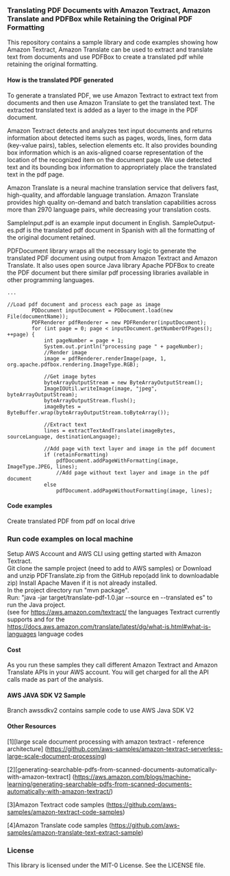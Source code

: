 ### Translating PDF Documents with Amazon Textract, Amazon Translate and PDFBox while Retaining the Original PDF Formatting

This repository contains a sample library and code examples showing how Amazon Textract, Amazon Translate can be used to extract and translate text from documents and use PDFBox to create a translated pdf while retaining the original formatting.

#### How is the translated PDF generated

To generate a translated PDF, we use Amazon Textract to extract text from documents and then use Amazon Translate to get the translated text. The extracted translated text is added as a layer to the image in the PDF document.

Amazon Textract detects and analyzes text input documents and returns information about detected items such as pages, words, lines, form data (key-value pairs), tables, selection elements etc. It also provides bounding box information which is an axis-aligned coarse representation of the location of the recognized item on the document page. We use detected text and its bounding box information to appropriately place the translated text in the pdf page.

Amazon Translate is a neural machine translation service that delivers fast, high-quality, and affordable language translation. Amazon Translate provides high quality on-demand and batch translation capabilities across more than 2970 language pairs, while decreasing your translation costs.

SampleInput.pdf is an example input document in English. SampleOutput-es.pdf is the translated pdf document in Spanish with all the formatting of the original document retained.

PDFDocument library wraps all the necessary logic to generate the translated PDF document using output from Amazon Textract and Amazon Translate. It also uses open source Java library Apache PDFBox to create the PDF document but there similar pdf processing libraries available in other programming languages.

    ...

    //Load pdf document and process each page as image
            PDDocument inputDocument = PDDocument.load(new File(documentName));
            PDFRenderer pdfRenderer = new PDFRenderer(inputDocument);
            for (int page = 0; page < inputDocument.getNumberOfPages(); ++page) {
                int pageNumber = page + 1;
                System.out.println("processing page " + pageNumber);
                //Render image
                image = pdfRenderer.renderImage(page, 1, org.apache.pdfbox.rendering.ImageType.RGB);

                //Get image bytes
                byteArrayOutputStream = new ByteArrayOutputStream();
                ImageIOUtil.writeImage(image, "jpeg", byteArrayOutputStream);
                byteArrayOutputStream.flush();
                imageBytes = ByteBuffer.wrap(byteArrayOutputStream.toByteArray());

                //Extract text
                lines = extractTextAndTranslate(imageBytes, sourceLanguage, destinationLanguage);

                //Add page with text layer and image in the pdf document
                if (retainFormatting)
                    pdfDocument.addPageWithFormatting(image, ImageType.JPEG, lines);
                    //Add page without text layer and image in the pdf document
                else
                    pdfDocument.addPageWithoutFormatting(image, lines);

#### Code examples

Create translated PDF from pdf on local drive

### Run code examples on local machine

Setup AWS Account and AWS CLI using getting started with Amazon Textract.  
Git clone the sample project (need to add to AWS samples) or Download and unzip PDFTranslate.zip from the GitHub repo(add link to downloadable zip)
Install Apache Maven if it is not already installed.  
In the project directory run "mvn package".  
Run: "java -jar target/translate-pdf-1.0.jar --source en --translated es" to run the Java project.  
(see for https://aws.amazon.com/textract/ the languages Textract currently supports and for the https://docs.aws.amazon.com/translate/latest/dg/what-is.html#what-is-languages language codes

#### Cost

As you run these samples they call different Amazon Textract and Amazon Translate APIs in your AWS account. You will get charged for all the API calls made as part of the analysis.

#### AWS JAVA SDK V2 Sample

Branch awssdkv2 contains sample code to use AWS Java SDK V2

#### Other Resources

[1][large scale document processing with amazon textract - reference architecture] (https://github.com/aws-samples/amazon-textract-serverless-large-scale-document-processing)

[2][generating-searchable-pdfs-from-scanned-documents-automatically-with-amazon-textract] (https://aws.amazon.com/blogs/machine-learning/generating-searchable-pdfs-from-scanned-documents-automatically-with-amazon-textract/)

[3]Amazon Textract code samples (https://github.com/aws-samples/amazon-textract-code-samples)

[4]Amazon Translate code samples (https://github.com/aws-samples/amazon-translate-text-extract-sample)

### License

This library is licensed under the MIT-0 License. See the LICENSE file.
